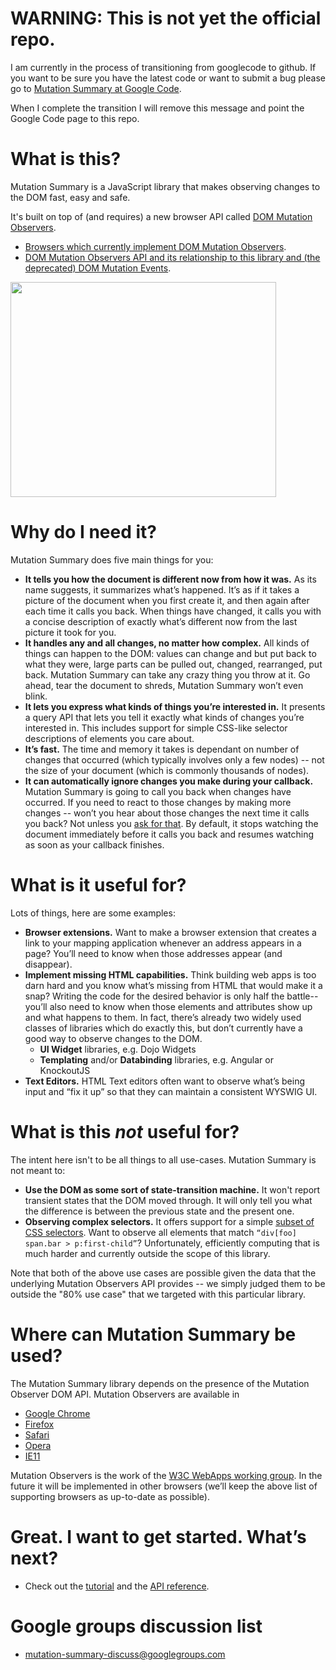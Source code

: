 # WARNING: This is not yet the official repo. #

I am currently in the process of transitioning from googlecode to github. If you want to be sure you have the latest code or want to submit a bug please go to [Mutation Summary at Google Code](https://code.google.com/p/mutation-summary/).

When I complete the transition I will remove this message and point the Google Code page to this repo.

# What is this? #

Mutation Summary is a JavaScript library that makes observing changes to the DOM fast, easy and safe.

It's built on top of (and requires) a new browser API called [DOM Mutation Observers](http://dom.spec.whatwg.org/#mutation-observers).

  * [Browsers which currently implement DOM Mutation Observers](DOMMutationObservers.md#browser-availability).
  * [DOM Mutation Observers API and its relationship to this library and (the deprecated) DOM Mutation Events](DOMMutationObservers.md).

<a href='http://www.youtube.com/watch?feature=player_embedded&v=eRZ4pO0gVWw' target='_blank'><img src='http://img.youtube.com/vi/eRZ4pO0gVWw/0.jpg' width='425' height=344 /></a>

# Why do I need it? #

Mutation Summary does five main things for you:

  * **It tells you how the document is different now from how it was.** As its name suggests, it summarizes what’s happened. It’s as if it takes a picture of the document when you first create it, and then again after each time it calls you back. When things have changed, it calls you with a concise description of exactly what’s different now from the last picture it took for you.
  * **It handles any and all changes, no matter how complex.** All kinds of things can happen to the DOM: values can change and but put back to what they were, large parts can be pulled out, changed, rearranged, put back. Mutation Summary can take any crazy thing you throw at it. Go ahead, tear the document to shreds, Mutation Summary won’t even blink.
  * **It lets you express what kinds of things you’re interested in.** It presents a query API that lets you tell it exactly what kinds of changes you’re interested in. This includes support for simple CSS-like selector descriptions of elements you care about.
  * **It’s fast.** The time and memory it takes is dependant on number of changes that occurred (which typically involves only a few nodes) -- not the size of your document (which is commonly thousands of nodes).
  * **It can automatically ignore changes you make during your callback.** Mutation Summary is going to call you back when changes have occurred. If you need to react to those changes by making more changes -- won’t you hear about those changes the next time it calls you back? Not unless you [ask for that](APIReference.md#configuration-options). By default, it stops watching the document immediately before it calls you back and resumes watching as soon as your callback finishes.

# What is it useful for? #

Lots of things, here are some examples:

  * **Browser extensions.** Want to make a browser extension that creates a link to your mapping application whenever an  address appears in a page? You’ll need to know when those addresses appear (and disappear).
  * **Implement missing HTML capabilities.** Think building web apps is too darn hard and you know what’s missing from HTML that would make it a snap? Writing the code for the desired behavior is only half the battle--you’ll also need to know when those elements and attributes show up and what happens to them. In fact, there’s already two widely used classes of libraries which do exactly this, but don’t currently have a good way to observe changes to the DOM.
    * **UI Widget** libraries, e.g. Dojo Widgets
    * **Templating** and/or **Databinding** libraries, e.g. Angular or KnockoutJS
  * **Text Editors.** HTML Text editors often want to observe what’s being input and “fix it up” so that they can maintain a consistent WYSWIG UI.

# What is this _not_ useful for? #

The intent here isn't to be all things to all use-cases. Mutation Summary is not meant to:

  * **Use the DOM as some sort of state-transition machine.** It won't report transient states that the DOM moved through. It will only tell you what the difference is between the previous state and the present one.
  * **Observing complex selectors.** It offers support for a simple [subset of CSS selectors](APIReference.md#supported-selector-syntax). Want to observe all elements that match `“div[foo] span.bar > p:first-child”`? Unfortunately, efficiently computing that is much harder and currently outside the scope of this library.

Note that both of the above use cases are possible given the data that the underlying Mutation Observers API provides -- we simply judged them to be outside the "80% use case" that we targeted with this particular library.

# Where can Mutation Summary be used? #

The Mutation Summary library depends on the presence of the Mutation Observer DOM API. Mutation Observers are available in

 * [Google Chrome](https://www.google.com/chrome)
 * [Firefox](http://www.mozilla.org/en-US/firefox/new/) 
 * [Safari](http://www.apple.com/safari/)
 * [Opera](http://www.opera.com/)
 * [IE11](http://www.microsoft.com/ie)

Mutation Observers is the work of the [W3C WebApps working group](http://www.w3.org/2008/webapps/). In the future it will be implemented in other browsers (we’ll keep the above list of supporting browsers as up-to-date as possible).

# Great. I want to get started. What’s next? #

  * Check out the [tutorial](Tutorial.md) and the [API reference](APIReference.md).

# Google groups discussion list #

 * [mutation-summary-discuss@googlegroups.com](https://groups.google.com/group/mutation-summary-discuss)
